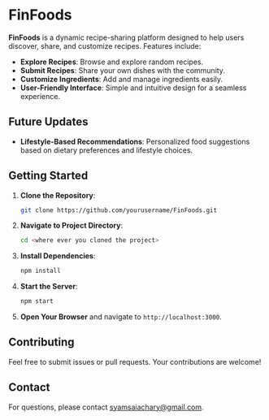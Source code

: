 
# FinFoods

**FinFoods** is a dynamic recipe-sharing platform designed to help users discover, share, and customize recipes. Features include:

- **Explore Recipes**: Browse and explore random recipes.
- **Submit Recipes**: Share your own dishes with the community.
- **Customize Ingredients**: Add and manage ingredients easily.
- **User-Friendly Interface**: Simple and intuitive design for a seamless experience.

## Future Updates

- **Lifestyle-Based Recommendations**: Personalized food suggestions based on dietary preferences and lifestyle choices.
  
## Getting Started

1. **Clone the Repository**:
   ```bash
   git clone https://github.com/yourusername/FinFoods.git
   ```

2. **Navigate to Project Directory**:
   ```bash
   cd <where ever you cloned the project>
   ```

3. **Install Dependencies**:
   ```bash
   npm install
   ```

4. **Start the Server**:
   ```bash
   npm start
   ```

5. **Open Your Browser** and navigate to `http://localhost:3000`.

## Contributing

Feel free to submit issues or pull requests. Your contributions are welcome!

## Contact

For questions, please contact syamsaiachary@gmail.com.
